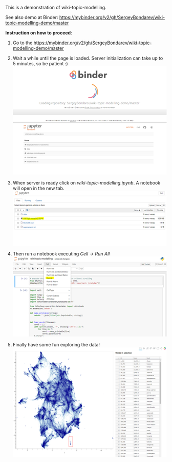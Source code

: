 This is a demonstration of wiki-topic-modelling.

See also demo at Binder: https://mybinder.org/v2/gh/SergeyBondarev/wiki-topic-modelling-demo/master

**Instruction on how to proceed**:

1. Go to the https://mybinder.org/v2/gh/SergeyBondarev/wiki-topic-modelling-demo/master

2. Wait a while until the page is loaded. Server initialization can take up to 5 minutes, so be patient :)  ![Alt](./data/images/binder.PNG "page loading")

3. When server is ready click on *wiki-topic-modelling.ipynb*. A notebook will open in the new tab.   ![Alt](./data/images/wiki-topic-modelling.PNG "notebook loaded")

4. Then run a notebook executing *Cell -> Run All* ![Alt](./data/images/run-notebook.PNG "run notebook")

5. Finally have some fun exploring the data! ![Alt](./data/images/clustering-result.PNG "wiki clustering")
